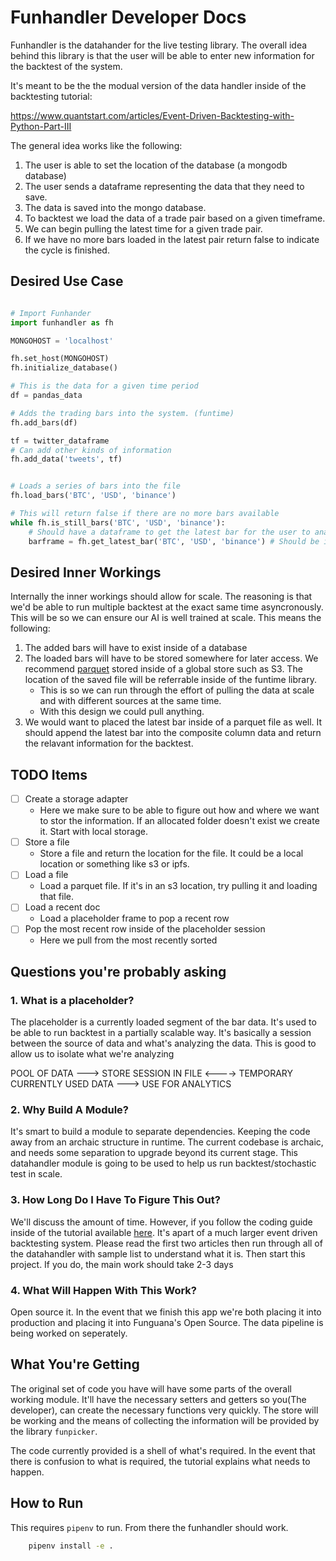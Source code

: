 # Funhandler Developer Docs

Funhandler is the datahander for the live testing library. The overall idea behind this library is that the user will be able to enter new information for the backtest of the system.

It's meant to be the the modual version of the data handler inside of the backtesting tutorial: 

https://www.quantstart.com/articles/Event-Driven-Backtesting-with-Python-Part-III

The general idea works like the following:

1. The user is able to set the location of the database (a mongodb database)
2. The user sends a dataframe representing the data that they need to save.
3. The data is saved into the mongo database.
4. To backtest we load the data of a trade pair based on a given timeframe.
5. We can begin pulling the latest time for a given trade pair.
6. If we have no more bars loaded in the latest pair return false to indicate the cycle is finished.


## Desired Use Case
```python

# Import Funhander
import funhandler as fh

MONGOHOST = 'localhost'

fh.set_host(MONGOHOST)
fh.initialize_database()

# This is the data for a given time period
df = pandas_data

# Adds the trading bars into the system. (funtime)
fh.add_bars(df)

tf = twitter_dataframe
# Can add other kinds of information
fh.add_data('tweets', tf)


# Loads a series of bars into the file
fh.load_bars('BTC', 'USD', 'binance')

# This will return false if there are no more bars available
while fh.is_still_bars('BTC', 'USD', 'binance'):
    # Should have a dataframe to get the latest bar for the user to analyze
    barframe = fh.get_latest_bar('BTC', 'USD', 'binance') # Should be increasing as ths is_still_bars decreases
```

## Desired Inner Workings
Internally the inner workings should allow for scale. The reasoning is that we'd be able to run multiple backtest at the exact same time asyncronously. This will be so we can ensure our AI is well trained at scale. This means the following:

1. The added bars will have to exist inside of a database
2. The loaded bars will have to be stored somewhere for later access. We  recommend [parquet](https://github.com/dask/fastparquet) stored inside of a global store such as S3. The location of the saved file will be referrable inside of the funtime library.
    - This is so we can run through the effort of pulling the data at scale and with different sources at the same time.
    - With this design we could pull anything. 
3. We would want to placed the latest bar inside of a parquet file as well. It should append the latest bar into the composite column data and return the relavant information for the backtest.


## TODO Items

- [ ] Create a storage adapter
    - Here we make sure to be able to figure out how and where we want to stor the information. If an allocated folder doesn't exist we create it. Start with local storage.
- [ ] Store a file
    - Store a file and return the location for the file. It could be a local location or something like s3 or ipfs.
- [ ] Load a file
    - Load a parquet file. If it's in an s3 location, try pulling it and loading that file.
- [ ] Load a recent doc
    - Load a placeholder frame to pop a recent row
- [ ] Pop the most recent row inside of the placeholder session
    - Here we pull from the most recently sorted


## Questions you're probably asking

### 1. What is a placeholder?
The placeholder is a currently loaded segment of the bar data. It's used to be able to run backtest in a partially scalable way. It's basically a session between the source of data and what's analyzing the data. This is good to allow us to isolate what we're analyzing


POOL OF DATA ---> STORE SESSION IN FILE <---->  TEMPORARY CURRENTLY USED DATA --->  USE FOR ANALYTICS

### 2. Why Build A Module?
It's smart to build a module to separate dependencies. Keeping the code away from an archaic structure in runtime. The current codebase is archaic, and needs some separation to upgrade beyond its current stage. This datahandler module is going to be used to help us run backtest/stochastic test in scale.

### 3. How Long Do I Have To Figure This Out?
We'll discuss the amount of time. However, if you follow the coding guide inside of the tutorial available [here](https://www.quantstart.com/articles/Event-Driven-Backtesting-with-Python-Part-III). It's apart of a much larger event driven backtesting system. Please read the first two articles then run through all of the datahandler with sample list to understand what it is. Then start this project. If you do, the main work should take 2-3 days

### 4. What Will Happen With This Work?

Open source it. In the event that we finish this app we're both placing it into production and placing it into Funguana's Open Source. The data pipeline is being worked on seperately.


## What You're Getting

The original set of code you have will have some parts of the overall working module. It'll have the necessary setters and getters so you(The developer), can create the necessary functions very quickly. The store will be working and the means of collecting the information will be provided by the library `funpicker`. 

The code currently provided is a shell of what's required. In the event that there is confusion to what is required, the tutorial explains what needs to happen.


## How to Run

This requires `pipenv` to run. From there the funhandler should work.

```bash
    pipenv install -e .
```